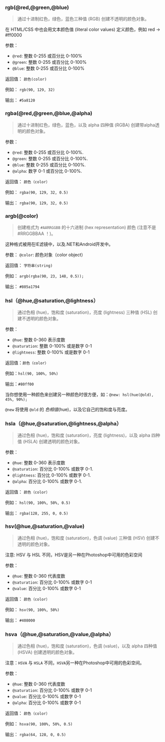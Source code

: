### rgb(@red,@green,@blue)

> 通过十进制红色，绿色，蓝色三种值 (RGB) 创建不透明的颜色对象。

在 HTML/CSS 中也会用文本颜色值 (literal color values) 定义颜色，例如 red -> #ff0000

参数：
* `@red`: 整数 0-255 或百分比 0-100%
* `@green`: 整数 0-255 或百分比 0-100%
* `@blue`: 整数 0-255 或百分比 0-100%

返回值： `颜色(color)`

例如： `rgb(90, 129, 32)`

输出： `#5a8120`


### rgba(@red,@green,@blue,@alpha)

> 通过十进制红色，绿色，蓝色，以及 alpha 四种值 (RGBA) 创建带alpha透明的颜色对象。

参数：

* `@red`: 整数 0-255 或百分比 0-100%.
* `@green`: 整数 0-255 或百分比 0-100%.
* `@blue`: 整数 0-255 或百分比 0-100%.
* `@alpha`: 数字 0-1 或百分比 0-100%.

返回值： `颜色（color）`

例如： `rgba(90, 129, 32, 0.5)`

输出： `rgba(90, 129, 32, 0.5)`


### argb(@color)

> 创建格式为 `#AARRGGBB` 的十六进制 (hex representation) 颜色 (注意不是 #RRGGBBAA ！)。

这种格式被用在IE滤镜中，以及.NET和Android开发中。

参数： `@color`: 颜色对象（color object）

返回值： `字符串(string)`

例如： `argb(rgba(90, 23, 148, 0.5));`

输出： `#805a1794`


### hsl（@hue,@saturation,@lightness）

> 通过色相 (hue)，饱和度 (saturation)，亮度 (lightness) 三种值 (HSL) 创建不透明的颜色对象。

参数：

* `@hue`: 整数 0-360 表示度数
* `@saturation`: 整数 0-100% 或是数字 0-1
* `@lightness`: 整数 0-100% 或是数字 0-1

返回值：`颜色（color）`

例如：`hsl(90, 100%, 50%)`

输出：`#80ff00`

当你想使用一种颜色来创建另一种颜色时很方便，如：`@new: hsl(hue(@old), 45%, 90%);`

`@new` 将使用 `@old` 的 *色相值*(hue)，以及它自己的饱和度与亮度。


### hsla（@hue,@saturation,@lightness,@alpha）

> 通过色相 (hue)，饱和度 (saturation)，亮度 (lightness)，以及 alpha 四种值 (HSLA) 创建透明的颜色对象。

参数：

* `@hue`: 整数 0-360 表示度数
* `@saturation`: 百分比 0-100% 或数字 0-1.
* `@lightness`: 百分比 0-100% 或数字 0-1.
* `@alpha`: 百分比 0-100% 或数字 0-1.

返回值： `颜色（color）`

例如： `hsl(90, 100%, 50%, 0.5)`

输出： `rgba(128, 255, 0, 0.5)`

### hsv(@hue,@saturation,@value)

> 通过色相 (hue)，饱和度 (saturation)，色调 (value) 三种值 (HSV) 创建不透明的颜色对象。

注意: HSV 与 HSL 不同，HSV是另一种在Photoshop中可用的色彩空间

参数：
* `@hue`: 整数 0-360 代表度数
* `@saturation`: 百分比 0-100% 或数字 0-1
* `@value`: 百分比 0-100% 或数字 0-1

返回值： `颜色（color）`

例如： `hsv(90, 100%, 50%)`

输出： `#408000`


### hsva（@hue,@saturation,@value,@alpha）

> 通过色相 (hue)，饱和度 (saturation)，色调 (value)，以及 alpha 四种值 (HSVA) 创建透明的颜色对象。

注意：`HSVA` 与 `HSLA` 不同，`HSVA`另一种在Photoshop中可用的色彩空间。

参数：
* `@hue`: 整数 0-360 代表度数
* `@saturation`: 百分比 0-100% 或数字 0-1
* `@value`: 百分比 0-100% 或数字 0-1
* `@alpha`: 百分比 0-100% 或数字 0-1

返回值： `颜色（color）`

例如： `hsva(90, 100%, 50%, 0.5)`

输出： `rgba(64, 128, 0, 0.5)`
